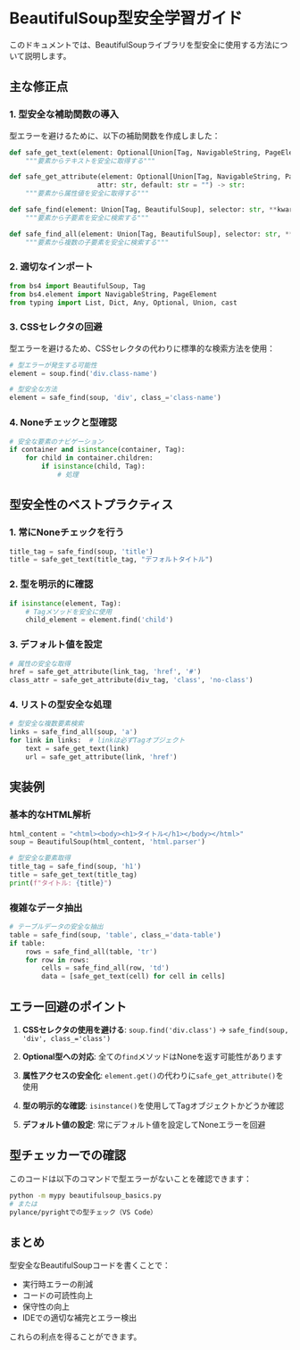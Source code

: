 # BeautifulSoup型安全学習ガイド

このドキュメントでは、BeautifulSoupライブラリを型安全に使用する方法について説明します。

## 主な修正点

### 1. 型安全な補助関数の導入

型エラーを避けるために、以下の補助関数を作成しました：

```python
def safe_get_text(element: Optional[Union[Tag, NavigableString, PageElement]], default: str = "") -> str:
    """要素からテキストを安全に取得する"""

def safe_get_attribute(element: Optional[Union[Tag, NavigableString, PageElement]], 
                      attr: str, default: str = "") -> str:
    """要素から属性値を安全に取得する"""

def safe_find(element: Union[Tag, BeautifulSoup], selector: str, **kwargs) -> Optional[Tag]:
    """要素から子要素を安全に検索する"""

def safe_find_all(element: Union[Tag, BeautifulSoup], selector: str, **kwargs) -> List[Tag]:
    """要素から複数の子要素を安全に検索する"""
```

### 2. 適切なインポート

```python
from bs4 import BeautifulSoup, Tag
from bs4.element import NavigableString, PageElement
from typing import List, Dict, Any, Optional, Union, cast
```

### 3. CSSセレクタの回避

型エラーを避けるため、CSSセレクタの代わりに標準的な検索方法を使用：

```python
# 型エラーが発生する可能性
element = soup.find('div.class-name')

# 型安全な方法
element = safe_find(soup, 'div', class_='class-name')
```

### 4. Noneチェックと型確認

```python
# 安全な要素のナビゲーション
if container and isinstance(container, Tag):
    for child in container.children:
        if isinstance(child, Tag):
            # 処理
```

## 型安全性のベストプラクティス

### 1. 常にNoneチェックを行う

```python
title_tag = safe_find(soup, 'title')
title = safe_get_text(title_tag, "デフォルトタイトル")
```

### 2. 型を明示的に確認

```python
if isinstance(element, Tag):
    # Tagメソッドを安全に使用
    child_element = element.find('child')
```

### 3. デフォルト値を設定

```python
# 属性の安全な取得
href = safe_get_attribute(link_tag, 'href', '#')
class_attr = safe_get_attribute(div_tag, 'class', 'no-class')
```

### 4. リストの型安全な処理

```python
# 型安全な複数要素検索
links = safe_find_all(soup, 'a')
for link in links:  # linkは必ずTagオブジェクト
    text = safe_get_text(link)
    url = safe_get_attribute(link, 'href')
```

## 実装例

### 基本的なHTML解析

```python
html_content = "<html><body><h1>タイトル</h1></body></html>"
soup = BeautifulSoup(html_content, 'html.parser')

# 型安全な要素取得
title_tag = safe_find(soup, 'h1')
title = safe_get_text(title_tag)
print(f"タイトル: {title}")
```

### 複雑なデータ抽出

```python
# テーブルデータの安全な抽出
table = safe_find(soup, 'table', class_='data-table')
if table:
    rows = safe_find_all(table, 'tr')
    for row in rows:
        cells = safe_find_all(row, 'td')
        data = [safe_get_text(cell) for cell in cells]
```

## エラー回避のポイント

1. **CSSセレクタの使用を避ける**: `soup.find('div.class')` → `safe_find(soup, 'div', class_='class')`

2. **Optional型への対応**: 全ての`find`メソッドはNoneを返す可能性があります

3. **属性アクセスの安全化**: `element.get()`の代わりに`safe_get_attribute()`を使用

4. **型の明示的な確認**: `isinstance()`を使用してTagオブジェクトかどうか確認

5. **デフォルト値の設定**: 常にデフォルト値を設定してNoneエラーを回避

## 型チェッカーでの確認

このコードは以下のコマンドで型エラーがないことを確認できます：

```bash
python -m mypy beautifulsoup_basics.py
# または
pylance/pyrightでの型チェック（VS Code）
```

## まとめ

型安全なBeautifulSoupコードを書くことで：

- 実行時エラーの削減
- コードの可読性向上
- 保守性の向上
- IDEでの適切な補完とエラー検出

これらの利点を得ることができます。
